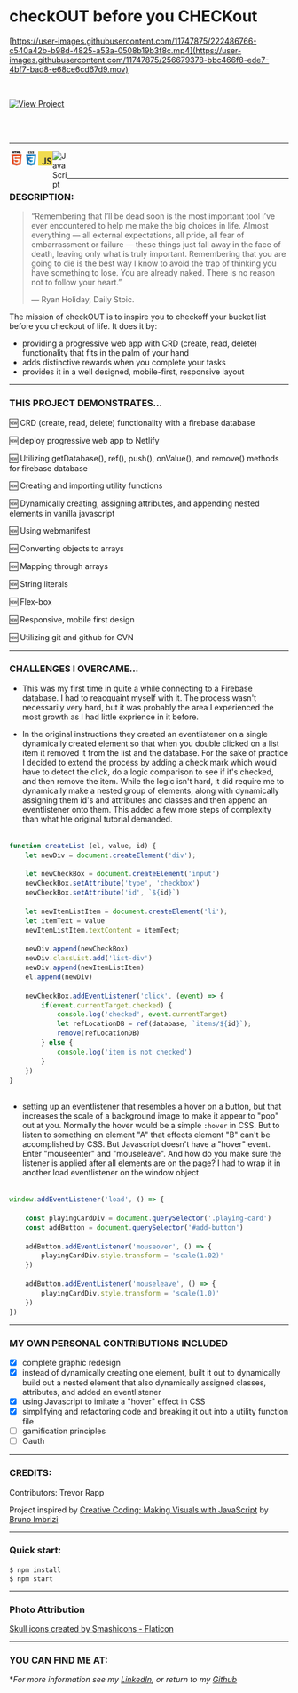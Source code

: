 # checkOUT before you CHECKout

[https://user-images.githubusercontent.com/11747875/222486766-c540a42b-b98d-4825-a53a-0508b19b3f8c.mp4](https://user-images.githubusercontent.com/11747875/256679378-bbc466f8-ede7-4bf7-bad8-e68ce6cd67d9.mov)

<br>

[![View Project](https://user-images.githubusercontent.com/11747875/141830030-bb37c7b2-7c74-43fa-b705-779189b9f380.png)](https://gentle-monstera-8c285d.netlify.app/)

<br>
<br>

---

<img align="left" alt="HTML5" width="26px" src="https://raw.githubusercontent.com/github/explore/80688e429a7d4ef2fca1e82350fe8e3517d3494d/topics/html/html.png" />
<img align="left" alt="CSS3" width="26px" src="https://raw.githubusercontent.com/github/explore/80688e429a7d4ef2fca1e82350fe8e3517d3494d/topics/css/css.png" />
<img align="left" alt="JavaScript" width="26px" src="https://raw.githubusercontent.com/github/explore/80688e429a7d4ef2fca1e82350fe8e3517d3494d/topics/javascript/javascript.png" />
<img align="left" alt="JavaScript" width="26px" src="https://user-images.githubusercontent.com/11747875/256434836-f9749344-2de1-4596-ad18-60219cf88ae4.png" />
<br>

<br/>

---

### DESCRIPTION:

> “Remembering that I’ll be dead soon is the most important tool I’ve ever encountered to help me make the big choices in life. Almost everything — all external expectations, all pride, all fear of embarrassment or failure — these things just fall away in the face of death, leaving only what is truly important. Remembering that you are going to die is the best way I know to avoid the trap of thinking you have something to lose. You are already naked. There is no reason not to follow your heart.”
>
> — Ryan Holiday, Daily Stoic.

The mission of checkOUT is to inspire you to checkoff your bucket list before you checkout of life.  It does it by:

* providing a progressive web app with CRD (create, read, delete) functionality that fits in the palm of your hand
* adds distinctive rewards when you complete your tasks
* provides it in a well designed, mobile-first, responsive layout

---

### THIS PROJECT DEMONSTRATES...

🆕 CRD (create, read, delete) functionality with a firebase database

🆕 deploy progressive web app to Netlify

🆕 Utilizing getDatabase(), ref(), push(), onValue(), and remove() methods for firebase database

🆕 Creating and importing utility functions

🆕 Dynamically creating, assigning attributes, and appending nested elements in vanilla javascript

🆕 Using webmanifest

🆕 Converting objects to arrays

🆕 Mapping through arrays

🆕 String literals 

🆕 Flex-box

🆕 Responsive, mobile first design

🆕 Utilizing git and github for CVN

---

### CHALLENGES I OVERCAME...

* This was my first time in quite a while connecting to a Firebase database.  I had to reacquaint myself with it.  The process wasn't necessarily very hard, but it was probably the area I experienced the most growth as I had little exprience in it before.

* In the original instructions they created an eventlistener on a single dynamically created element so that when you double clicked on a list item it removed it from the list and the database.  For the sake of practice I decided to extend the process by adding a check mark which would have to detect the click, do a logic comparison to see if it's checked, and then remove the item.  While the logic isn't hard, it did require me to dynamically make a nested group of elements, along with dynamically assigning them id's and attributes and classes and then append an eventlistener onto them.  This added a few more steps of complexity than what hte original tutorial demanded.

```javascript  

function createList (el, value, id) {
    let newDiv = document.createElement('div');

    let newCheckBox = document.createElement('input')
    newCheckBox.setAttribute('type', 'checkbox')
    newCheckBox.setAttribute('id', `${id}`)

    let newItemListItem = document.createElement('li');
    let itemText = value
    newItemListItem.textContent = itemText;

    newDiv.append(newCheckBox)
    newDiv.classList.add('list-div')
    newDiv.append(newItemListItem)
    el.append(newDiv)

    newCheckBox.addEventListener('click', (event) => {
        if(event.currentTarget.checked) {
            console.log('checked', event.currentTarget)
            let refLocationDB = ref(database, `items/${id}`);
            remove(refLocationDB)
        } else {
            console.log('item is not checked')
        }
    })
}
    
```
* setting up an eventlistener that resembles a hover on a button, but that increases the scale of a background image to make it appear to "pop" out at you.  Normally the hover would be a simple ```:hover``` in CSS.  But to listen to something on element "A" that effects element "B" can't be accomplished by CSS.  But Javascript doesn't have a "hover" event.  Enter "mouseenter" and "mouseleave".  And how do you make sure the listener is applied after all elements are on the page?  I had to wrap it in another load eventlistener on the window object.

```javascript

window.addEventListener('load', () => {

    const playingCardDiv = document.querySelector('.playing-card')
    const addButton = document.querySelector('#add-button')

    addButton.addEventListener('mouseover', () => {
        playingCardDiv.style.transform = 'scale(1.02)'
    })

    addButton.addEventListener('mouseleave', () => {
        playingCardDiv.style.transform = 'scale(1.0)'
    })
})

```

---

### MY OWN PERSONAL CONTRIBUTIONS INCLUDED 

- [X] complete graphic redesign
- [X] instead of dynamically creating one element, built it out to dynamically build out a nested element that also dynamically assigned classes, attributes, and added an eventlistener
- [X] using Javascript to imitate a "hover" effect in CSS
- [X] simplifying and refactoring code and breaking it out into a utility function file
- [ ] gamification principles
- [ ] Oauth

---

### CREDITS:

Contributors: Trevor Rapp

Project inspired by [Creative Coding: Making Visuals with JavaScript](https://www.domestika.org/en/courses/2729-creative-coding-making-visuals-with-javascript) by [Bruno Imbrizi](https://www.domestika.org/en/bruno_imbrizi)


---

### Quick start:

```
$ npm install
$ npm start
````
---

### Photo Attribution

<a href="https://www.flaticon.com/free-icons/skull" title="skull icons">Skull icons created by Smashicons - Flaticon</a>

---

### YOU CAN FIND ME AT:

\**For more information see my [LinkedIn](https://www.linkedin.com/in/trevor-rapp-042a1037), or return to my [Github](https://github.com/trrapp12)*


